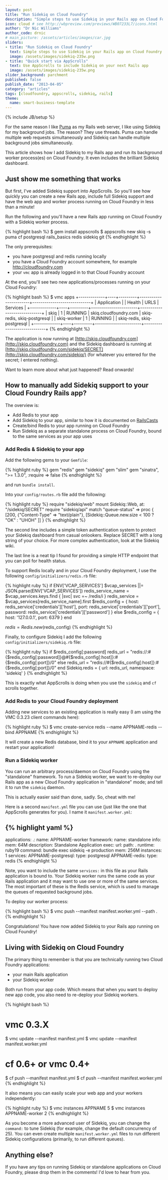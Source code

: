 ```yaml
---
layout: post
title: "Run Sidekiq on Cloud Foundry"
description: "Simple steps to use Sidekiq in your Rails app on Cloud Foundry; even faster with AppScroll!"
icon: cloud # see http://wbpreview.com/previews/WB07233L7/icons.html
author: "Dr Nic Williams"
author_code: drnic
# main_picture: /assets/articles/images/car.jpg
sliders:
- title: "Run Sidekiq on Cloud Foundry"
  text: Simple steps to use Sidekiq in your Rails app on Cloud Foundry
  image: /assets/images/sidekiq-235w.png
- title: "Quick start via AppScrolls"
  text: Use AppScrolls to include Sidekiq on your next Rails app
  image: /assets/images/sidekiq-235w.png
slider_background: parchment
published: false
publish_date: "2013-04-05"
category: "articles"
tags: [cloudfoundry, appscrolls, sidekiq, rails]
theme:
  name: smart-business-template
---
```

{% include JB/setup %}

For the same reason I like [Puma](http://starkandwayne.com/articles/2013/03/27/puma-in-cloud-foundry/ "Stark & Wayne's Did you know you can use Puma in Cloud Foundry?") as my Rails web server, I like using Sidekiq for my background jobs. The reason? They use threads. Puma can handle multiple web requests simultaneously and Sidekiq can handle multiple background jobs simultaneously.

This article shows how I add Sidekiq to my Rails app and run its background worker process(es) on Cloud Foundry. It even includes the brilliant Sidekiq dashboard.

## Just show me something that works

But first, I've added Sidekiq support into AppScrolls. So you'll see how quickly you can create a new Rails app, include full Sidekiq support and have the web app and worker process running on Cloud Foundry in less than a minute!

Run the following and you'll have a new Rails app running on Cloud Foundry with a Sidekiq worker process.

{% highlight bash %}
$ gem install appscrolls
$ appscrolls new skiq -s puma cf postgresql rails_basics redis sidekiq git
{% endhighlight %}

The only prerequisites:

* you have postgresql and redis running locally
* you have a Cloud Foundry account somewhere, for example http://cloudfoundry.com
* your `vmc` app is already logged in to that Cloud Foundry account

At the end, you'll see two new applications/processes running on your Cloud Foundry:

{% highlight bash %}
$ vmc apps
+-------------+----+---------+-----------------------+-----------------------------+
| Application |    | Health  | URLS                  | Services                    |
+-------------+----+---------+-----------------------+-----------------------------+
| skiq        | 1  | RUNNING | skiq.cloudfoundry.com | skiq-redis, skiq-postgresql |
| skiq-worker | 1  | RUNNING |                       | skiq-redis, skiq-postgresql |
+-------------+----+---------+-----------------------+-----------------------------+
{% endhighlight %}

The application is now running at [http://skiq.cloudfoundry.com](http://skiq.cloudfoundry.com) and the Sidekiq dashboard is running at [http://skiq.cloudfoundry.com/sidekiq/SECRET](http://skiq.cloudfoundry.com/sidekiq/) (for whatever you entered for the secret; I entered nothing).

Want to learn more about what just happened? Read onwards!

## How to manually add Sidekiq support to your Cloud Foundry Rails app?

The overview is:

* Add Redis to your app
* Add Sidekiq to your app, similar to how it is documented on [RailsCasts](http://railscasts.com/episodes/366-sidekiq "#366 Sidekiq - RailsCasts")
* Create/bind Redis to your app running on Cloud Foundry
* Run Sidekiq as a separate standalone process on Cloud Foundry, bound to the same services as your app uses

### Add Redis & Sidekiq to your app

Add the following gems to your `Gemfile`:

{% highlight ruby %}
gem "redis"
gem "sidekiq"
gem "slim"
gem "sinatra", ">= 1.3.0", :require => false
{% endhighlight %}

and run `bundle install`.

Into your `config/routes.rb` file add the following:

{% highlight ruby %}
require "sidekiq/web"
mount Sidekiq::Web, at: "/sidekiq/SECRET"
require "sidekiq/api"
match "queue-status" => proc { [200, {"Content-Type" => "text/plain"}, [Sidekiq::Queue.new.size < 100 ? "OK" : "UHOH" ]] }
{% endhighlight %}

The second line includes a simple token authentication system to protect your Sidekiq dashboard from casual onlookers. Replace SECRET with a long string of your choice. For more complex authentication, look at the Sidekiq wiki.

The last line is a neat tip I found for providing a simple HTTP endpoint that you can poll for health status.

To support Redis locally and in your Cloud Foundry deployment, I use the following `config/initializers/redis.rb` file:

{% highlight ruby %}
if ENV['VCAP_SERVICES']
  $vcap_services ||= JSON.parse(ENV['VCAP_SERVICES'])
  redis_service_name = $vcap_services.keys.find { |svc| svc =~ /redis/i }
  redis_service = $vcap_services[redis_service_name].first
  $redis_config = {
    host: redis_service['credentials']['host'],
    port: redis_service['credentials']['port'],
    password: redis_service['credentials']['password']
  }
else
  $redis_config = {
    host: '127.0.0.1',
    port: 6379
  }
end

$redis = Redis.new($redis_config)
{% endhighlight %}

Finally, to configure Sidekiq I add the following `config/initializers/sidekiq.rb` file:

{% highlight ruby %}
if $redis_config[:password]
  redis_url = "redis://:#{$redis_config[:password]}@#{$redis_config[:host]}:#{$redis_config[:port]}/0"
else
  redis_url = "redis://#{$redis_config[:host]}:#{$redis_config[:port]}/0"
end
Sidekiq.redis = { url: redis_url, namespace: 'sidekiq' }
{% endhighlight %}

This is exactly what AppScrolls is doing when you use the `sidekiq` and `cf` scrolls together.

### Add Redis to your Cloud Foundry deployment

Adding new services to an existing application is really easy (I am using the VMC 0.3.23 client commands here):

{% highlight ruby %}
$ vmc create-service redis --name APPNAME-redis --bind APPNAME
{% endhighlight %}

It will create a new Redis database, bind it to your `APPNAME` application and restart your application!

### Run a Sidekiq worker

You can run an arbitrary process/daemon on Cloud Foundry using the "standalone" framework. To run a Sidekiq worker, we want to re-deploy our Rails app as a new Cloud Foundry application in "standalone" mode; and tell it to run the `sidekiq` daemon.

This is actually easier said than done, sadly. So, cheat with me!

Here is a second `manifest.yml` file you can use (just like the one that AppScrolls generates for you). I name it `manifest.worker.yml`:

{% highlight yaml %}
---
applications:
  .:
    name: APPNAME-worker
    framework:
      name: standalone
      info:
        mem: 64M
        description: Standalone Application
        exec: 
    url: 
    path: .
    runtime: ruby19
    command: bundle exec sidekiq -e production
    mem: 256M
    instances: 1
    services:
      APPNAME-postgresql:
        type: postgresql
      APPNAME-redis:
        type: redis
{% endhighlight %}

Note, you want to include the same `services:` in this file as your Rails application is bound to. Your Sidekiq worker runs the same code as your Rails application and it may want to use one or more of the same services. The most important of these is the Redis service, which is used to manage the queues of requested background jobs.

To deploy our worker process:

{% highlight bash %}
$ vmc push --manifest manifest.worker.yml --path .
{% endhighlight %}

Congratulations! You have now added Sidekiq to your Rails app running on Cloud Foundry!

## Living with Sidekiq on Cloud Foundry

The primary thing to remember is that you are technically running two Cloud Foundry applications:

* your main Rails application
* your Sidekiq worker

Both run from your app code. Which means that when you want to deploy new app code, you also need to re-deploy your Sidekiq workers.

{% highlight bash %}
# vmc 0.3.X
$ vmc update --manifest manifest.yml
$ vmc update --manifest manifest.worker.yml
# cf 0.6+ or vmc 0.4+
$ cf push --manifest manifest.yml
$ cf push --manifest manifest.worker.yml
{% endhighlight %}

It also means you can easily scale your web app and your workers independently:

{% highlight ruby %}
$ vmc instances APPNAME 5
$ vmc instances APPNAME-worker 2
{% endhighlight %}

As you become a more advanced user of Sidekiq, you can change the `command:` to tune Sidekiq (for example, change the default concurrency of 25). You can even create multiple `manifest.worker.yml` files to run different Sidekiq configurations (primarily, to run different queues).

## Anything else?

If you have any tips on running Sidekiq or standalone applications on Cloud Foundry, please drop them in the comments! I'd love to hear from you.

